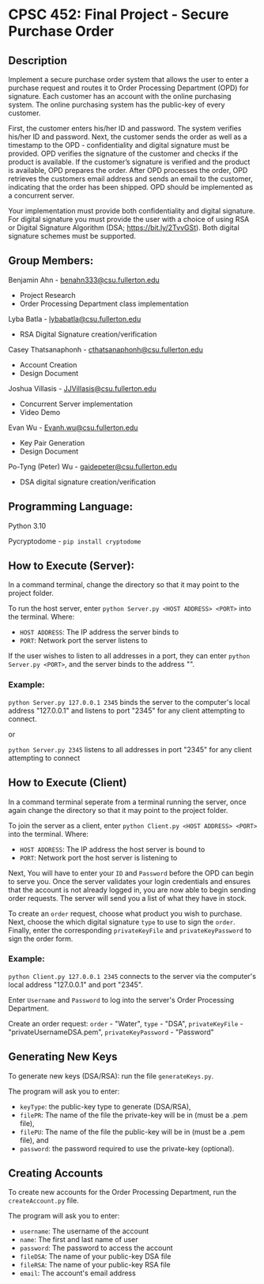 # CPSC 452: Final Project - Secure Purchase Order
## Description
Implement a secure purchase order system that allows the user to enter a purchase request and routes it to Order Processing Department (OPD) for signature. Each customer has an account with the online purchasing system. The online purchasing system has the public-key of every customer.

First, the customer enters his/her ID and password. The system verifies his/her ID and password. Next, the customer sends the order as well as a timestamp to the OPD - confidentiality and digital signature must be provided. OPD verifies the signature of the customer and checks if the product is available. If the customer’s signature is verified and the product is available, OPD prepares the order. After OPD processes the order, OPD retrieves the customers email address and sends an email to the customer, indicating that the order has been shipped. OPD should be implemented as a concurrent server.

Your implementation must provide both confidentiality and digital signature. For digital signature you must provide the user with a choice of using RSA or Digital Signature Algorithm (DSA; https://bit.ly/2TvvGSt). Both digital signature schemes must be supported.

## Group Members:
Benjamin Ahn - benahn333@csu.fullerton.edu
- Project Research
- Order Processing Department class implementation

Lyba Batla - lybabatla@csu.fullerton.edu
- RSA Digital Signature creation/verification

Casey Thatsanaphonh - cthatsanaphonh@csu.fullerton.edu
- Account Creation
- Design Document

Joshua Villasis - JJVillasis@csu.fullerton.edu
- Concurrent Server implementation
- Video Demo

Evan Wu - Evanh.wu@csu.fullerton.edu
- Key Pair Generation
- Design Document

Po-Tyng (Peter) Wu - gaidepeter@csu.fullerton.edu
- DSA digital signature creation/verification

## Programming Language:
Python 3.10

Pycryptodome - `pip install cryptodome`

## How to Execute (Server):
In a command terminal, change the directory so that it may point to the project folder.

To run the host server, enter `python Server.py <HOST ADDRESS> <PORT>` into the terminal. Where:
- `HOST ADDRESS`: The IP address the server binds to
- `PORT`: Network port the server listens to

If the user wishes to listen to all addresses in a port, they can enter `python Server.py <PORT>`, and the server binds to the address "".

### Example: 
`python Server.py 127.0.0.1 2345` binds the server to the computer's local address "127.0.0.1" and listens to port "2345" for any client attempting to connect.

or 

`python Server.py 2345` listens to all addresses in port "2345" for any client attempting to connect

## How to Execute (Client)
In a command terminal seperate from a terminal running the server,  once again change the directory so that it may point to the project folder.

To join the server as a client, enter `python Client.py <HOST ADDRESS> <PORT>` into the terminal. Where:
- `HOST ADDRESS`: The IP address the host server is bound to
- `PORT`: Network port the host server is listening to

Next, You will have to enter your `ID` and `Password` before the OPD can begin to serve you. Once the server validates your login credentials and ensures that the account is not already logged in, you are now able to begin sending order requests. The server will send you a list of what they have in stock.

To create an `order` request, choose what product you wish to purchase. Next, choose the which digital signature `type` to use to sign the `order`. Finally, enter the corresponding `privateKeyFile` and `privateKeyPassword` to sign the order form.

### Example: 
`python Client.py 127.0.0.1 2345` connects to the server via the computer's local address "127.0.0.1" and  port "2345".

Enter `Username` and `Password` to log into the server's Order Processing Department.

Create an order request: `order` - "Water", `type` - "DSA", `privateKeyFile` - "privateUsernameDSA.pem", `privateKeyPassword` - "Password"

## Generating New Keys
To generate new keys (DSA/RSA): run the file `generateKeys.py`.

The program will ask you to enter: 
- `keyType`: the public-key type to generate (DSA/RSA), 
- `filePR`: The name of the file the private-key will be in (must be a .pem file), 
- `filePU`: The name of the file the public-key will be in (must be a .pem file), and 
- `password`: the password required to use the private-key (optional).

## Creating Accounts
To create new accounts for the Order Processing Department, run the `createAccount.py` file.

The program will ask you to enter: 
- `username`: The username of the account
- `name`: The first and last name of user
- `password`: The password to access the account
- `fileDSA`: The name of your public-key DSA file
- `fileRSA`: The name of your public-key RSA file
- `email`: The account's email address
